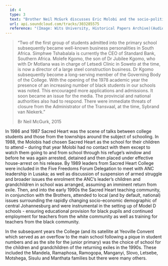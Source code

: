 ```yaml
---
  id: 4
  type: 3
  text: "Brother Neil McGurk discusses Eric Molobi and the socio-political situation within which Sacred Heart College sat in the 1980s. "
  url: api.soundcloud.com/tracks/303285575
  reference: "(Image: Wits University, Historical Papers Archive)(Audio: C Kamana)"
---
```

> “Two of the first group of students admitted into the primary school subsequently became well-known business personalities in South Africa. Simphwe Tshabalala is currently the CEO of Standard Bank, Southern Africa. Molefe Kgomo, the son of Dr Jubilee Kgomo, who with Dr Motlana was in charge of Letsedi Clinic in Soweto at the time, is now a director of a large steel construction business. Dr Kgomo subsequently become a long-serving member of the Governing Body of the College. With the opening of the 1978 academic year the presence of an increasing number of black students in our schools was noted. This encouraged more applications and admissions. It soon became an issue for the media. The provincial and national authorities also had to respond. There were immediate threats of closure from the Administrator of the Transvaal, at the time, Sybrand van Niekerk.”
> 
> <footer>Br Neil McGurk, 2015</footer>

In 1986 and 1987 Sacred Heart was the scene of talks between college students and those from the townships around the subject of schooling. In 1988, the Molobis had chosen Sacred Heart as the school for their children to attend – during that year Molobi had no contact with them except to watch them going to and from school through his refuge’s window and before he was again arrested, detained and then placed under effective house-arrest on his release. By 1989 leaders from Sacred Heart College were included in the Five Freedoms Forum Delegation to meet with ANC leadership in Lusaka; as well as discussion of suspension of armed struggle and broader issues the enrolment the ANC’s leader’s children and grandchildren in school was arranged, assuming an imminent return from exile. Then, and into the early 1990s the Sacred Heart teaching community, in conjunction with the Brothers, attended to local (and by default, national) issues surrounding the rapidly changing socio-economic demographic of central Johannesburg and were instrumental in the setting up of Model D schools - ensuring educational provision for black pupils and continued employment for teachers from the white community as well as training for teachers from the black community.

In the subsequent years the College (and its satellite at Yeoville Convent which served as an overflow to the main school following a pique in student numbers and as the site for the junior primary) was the choice of school for the children and grandchildren of the returning exiles in the 1990s. These included the Mandela, Ramaphosa, Ramogopa, Manganyi, Slovo, Letsebe, Motshega, Sisulu and Manthata families but there were many others.
        